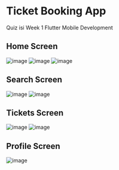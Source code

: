 # Ticket Booking App

Quiz isi Week 1 Flutter Mobile Development

## Home Screen
![image](https://user-images.githubusercontent.com/94110628/221456836-5782e365-5203-4ab3-b7e1-9db02d6da27c.png) ![image](https://user-images.githubusercontent.com/94110628/221456878-10f1a5b2-f063-42f3-8fd7-b1c53a0cd046.png) ![image](https://user-images.githubusercontent.com/94110628/221456926-2f8edd6e-d790-448a-b42d-babd9c1685fe.png)

## Search Screen
![image](https://user-images.githubusercontent.com/94110628/221456971-2746891a-57cb-43ac-8a74-aab4eb7e26f3.png) ![image](https://user-images.githubusercontent.com/94110628/221456999-17bc6182-63fb-4a2a-8903-96d752e5ac8e.png)

## Tickets Screen
![image](https://user-images.githubusercontent.com/94110628/221457063-3f2d3dde-ae6e-4dbc-9aa7-813f1a349926.png) ![image](https://user-images.githubusercontent.com/94110628/221457097-1174acf7-300b-41f1-b6cb-c0a662255103.png)

## Profile Screen
![image](https://user-images.githubusercontent.com/94110628/221457141-e49e16ae-6099-42f1-be13-4e03e8e5db70.png)
